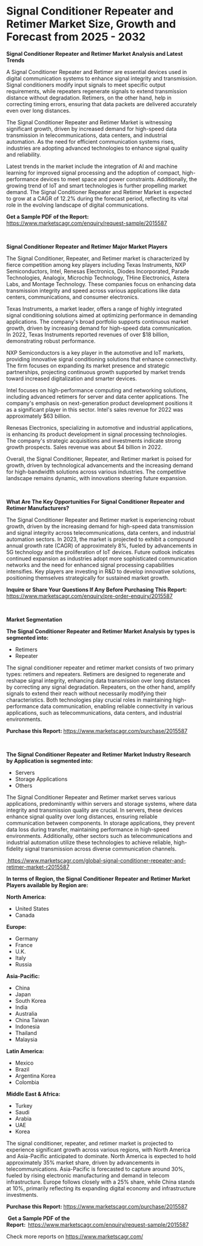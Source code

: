 <p><h1>Signal Conditioner Repeater and Retimer Market Size, Growth and Forecast from 2025 - 2032</h1></p><p><strong>Signal Conditioner Repeater and Retimer Market Analysis and Latest Trends</strong></p>
<p><p>A Signal Conditioner Repeater and Retimer are essential devices used in digital communication systems to enhance signal integrity and transmission. Signal conditioners modify input signals to meet specific output requirements, while repeaters regenerate signals to extend transmission distance without degradation. Retimers, on the other hand, help in correcting timing errors, ensuring that data packets are delivered accurately even over long distances.</p><p>The Signal Conditioner Repeater and Retimer Market is witnessing significant growth, driven by increased demand for high-speed data transmission in telecommunications, data centers, and industrial automation. As the need for efficient communication systems rises, industries are adopting advanced technologies to enhance signal quality and reliability. </p><p>Latest trends in the market include the integration of AI and machine learning for improved signal processing and the adoption of compact, high-performance devices to meet space and power constraints. Additionally, the growing trend of IoT and smart technologies is further propelling market demand. The Signal Conditioner Repeater and Retimer Market is expected to grow at a CAGR of 12.2% during the forecast period, reflecting its vital role in the evolving landscape of digital communications.</p></p>
<p><strong>Get a Sample PDF of the Report:&nbsp;</strong> <a href="https://www.marketscagr.com/enquiry/request-sample/2015587?utm_campaign=1166&utm_medium=2&utm_source=Github&utm_content=ia&utm_term=17012025&utm_id=signal-conditioner-repeater-and-retimer">https://www.marketscagr.com/enquiry/request-sample/2015587</a></p>
<p>&nbsp;</p>
<p><strong>Signal Conditioner Repeater and Retimer Major Market Players</strong></p>
<p><p>The Signal Conditioner, Repeater, and Retimer market is characterized by fierce competition among key players including Texas Instruments, NXP Semiconductors, Intel, Renesas Electronics, Diodes Incorporated, Parade Technologies, Analogix, Microchip Technology, THine Electronics, Astera Labs, and Montage Technology. These companies focus on enhancing data transmission integrity and speed across various applications like data centers, communications, and consumer electronics.</p><p>Texas Instruments, a market leader, offers a range of highly integrated signal conditioning solutions aimed at optimizing performance in demanding applications. The company's broad portfolio supports continuous market growth, driven by increasing demand for high-speed data communication. In 2022, Texas Instruments reported revenues of over $18 billion, demonstrating robust performance.</p><p>NXP Semiconductors is a key player in the automotive and IoT markets, providing innovative signal conditioning solutions that enhance connectivity. The firm focuses on expanding its market presence and strategic partnerships, projecting continuous growth supported by market trends toward increased digitalization and smarter devices.</p><p>Intel focuses on high-performance computing and networking solutions, including advanced retimers for server and data center applications. The company's emphasis on next-generation product development positions it as a significant player in this sector. Intel's sales revenue for 2022 was approximately $63 billion.</p><p>Renesas Electronics, specializing in automotive and industrial applications, is enhancing its product development in signal processing technologies. The company's strategic acquisitions and investments indicate strong growth prospects. Sales revenue was about $4 billion in 2022.</p><p>Overall, the Signal Conditioner, Repeater, and Retimer market is poised for growth, driven by technological advancements and the increasing demand for high-bandwidth solutions across various industries. The competitive landscape remains dynamic, with innovations steering future expansion.</p></p>
<p>&nbsp;</p>
<p><strong>What Are The Key Opportunities For Signal Conditioner Repeater and Retimer Manufacturers?</strong></p>
<p><p>The Signal Conditioner Repeater and Retimer market is experiencing robust growth, driven by the increasing demand for high-speed data transmission and signal integrity across telecommunications, data centers, and industrial automation sectors. In 2023, the market is projected to exhibit a compound annual growth rate (CAGR) of approximately 8%, fueled by advancements in 5G technology and the proliferation of IoT devices. Future outlook indicates continued expansion as industries adopt more sophisticated communication networks and the need for enhanced signal processing capabilities intensifies. Key players are investing in R&D to develop innovative solutions, positioning themselves strategically for sustained market growth.</p></p>
<p><strong>Inquire or Share Your Questions If Any Before Purchasing This Report:</strong> <a href="https://www.marketscagr.com/enquiry/pre-order-enquiry/2015587?utm_campaign=1166&utm_medium=2&utm_source=Github&utm_content=ia&utm_term=17012025&utm_id=signal-conditioner-repeater-and-retimer">https://www.marketscagr.com/enquiry/pre-order-enquiry/2015587</a></p>
<p>&nbsp;</p>
<p><strong>Market Segmentation</strong></p>
<p><strong>The Signal Conditioner Repeater and Retimer Market Analysis by types is segmented into:</strong></p>
<p><ul><li>Retimers</li><li>Repeater</li></ul></p>
<p><p>The signal conditioner repeater and retimer market consists of two primary types: retimers and repeaters. Retimers are designed to regenerate and reshape signal integrity, enhancing data transmission over long distances by correcting any signal degradation. Repeaters, on the other hand, amplify signals to extend their reach without necessarily modifying their characteristics. Both technologies play crucial roles in maintaining high-performance data communication, enabling reliable connectivity in various applications, such as telecommunications, data centers, and industrial environments.</p></p>
<p><strong>Purchase this Report:&nbsp;</strong><a href="https://www.marketscagr.com/purchase/2015587?utm_campaign=1166&utm_medium=2&utm_source=Github&utm_content=ia&utm_term=17012025&utm_id=signal-conditioner-repeater-and-retimer">https://www.marketscagr.com/purchase/2015587</a></p>
<p>&nbsp;</p>
<p><strong>The Signal Conditioner Repeater and Retimer Market Industry Research by Application is segmented into:</strong></p>
<p><ul><li>Servers</li><li>Storage Applications</li><li>Others</li></ul></p>
<p><p>The Signal Conditioner Repeater and Retimer market serves various applications, predominantly within servers and storage systems, where data integrity and transmission quality are crucial. In servers, these devices enhance signal quality over long distances, ensuring reliable communication between components. In storage applications, they prevent data loss during transfer, maintaining performance in high-speed environments. Additionally, other sectors such as telecommunications and industrial automation utilize these technologies to achieve reliable, high-fidelity signal transmission across diverse communication channels.</p></p>
<p><a href="https://www.marketscagr.com/global-signal-conditioner-repeater-and-retimer-market-r2015587?utm_campaign=1166&utm_medium=2&utm_source=Github&utm_content=ia&utm_term=17012025&utm_id=signal-conditioner-repeater-and-retimer">&nbsp;https://www.marketscagr.com/global-signal-conditioner-repeater-and-retimer-market-r2015587</a></p>
<p><strong>In terms of Region, the Signal Conditioner Repeater and Retimer Market Players available by Region are:</strong></p>
<p>
    <p> <strong> North America: </strong>
        <ul>
            <li>United States</li>
            <li>Canada</li>
        </ul>
        </p> 
    <p> <strong> Europe: </strong>
        <ul>
            <li>Germany</li>
            <li>France</li>
            <li>U.K.</li>
            <li>Italy</li>
            <li>Russia</li>
        </ul>
        </p> 
    <p> <strong> Asia-Pacific: </strong>
        <ul>
            <li>China</li>
            <li>Japan</li>
            <li>South Korea</li>
            <li>India</li>
            <li>Australia</li>
            <li>China Taiwan</li>
            <li>Indonesia</li>
            <li>Thailand</li>
            <li>Malaysia</li>
        </ul>
        </p> 
    <p> <strong> Latin America: </strong>
        <ul>
            <li>Mexico</li>
            <li>Brazil</li>
            <li>Argentina Korea</li>
            <li>Colombia</li>
        </ul>
        </p> 
    <p> <strong> Middle East & Africa: </strong>
        <ul>
            <li>Turkey</li>
            <li>Saudi</li>
            <li>Arabia</li>
            <li>UAE</li>
            <li>Korea</li>
        </ul>
    </p>
    </p>
<p><p>The signal conditioner, repeater, and retimer market is projected to experience significant growth across various regions, with North America and Asia-Pacific anticipated to dominate. North America is expected to hold approximately 35% market share, driven by advancements in telecommunications. Asia-Pacific is forecasted to capture around 30%, fueled by rising electronic manufacturing and demand in telecom infrastructure. Europe follows closely with a 25% share, while China stands at 10%, primarily reflecting its expanding digital economy and infrastructure investments.</p></p>
<p><strong>Purchase this Report: </strong><a href="https://www.marketscagr.com/purchase/2015587?utm_campaign=1166&utm_medium=2&utm_source=Github&utm_content=ia&utm_term=17012025&utm_id=signal-conditioner-repeater-and-retimer">https://www.marketscagr.com/purchase/2015587</a></p>
<p>&nbsp;<strong>Get a Sample PDF of the Report:&nbsp;&nbsp;</strong><a href="https://www.marketscagr.com/enquiry/request-sample/2015587?utm_campaign=1166&utm_medium=2&utm_source=Github&utm_content=ia&utm_term=17012025&utm_id=signal-conditioner-repeater-and-retimer">https://www.marketscagr.com/enquiry/request-sample/2015587</a></p>
<p><strong></strong></p>
<p>Check more reports on <a href="https://www.marketscagr.com/?utm_campaign=1166&utm_medium=2&utm_source=Github&utm_content=ia&utm_term=17012025&utm_id=signal-conditioner-repeater-and-retimer">https://www.marketscagr.com/</a></p>